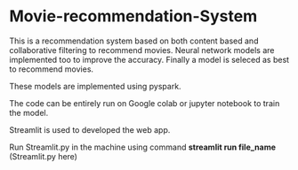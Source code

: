 # Movie-recommendation-System
This is a recommendation system based on both content based and collaborative filtering to recommend movies.
Neural network models are implemented too to improve the accuracy.
Finally a model is seleced as best to recommend movies.

These models are implemented using pyspark.

The code can be entirely run on Google colab or jupyter notebook to train the model.

Streamlit is used to developed the web app.

Run Streamlit.py in the machine using command **streamlit run file_name** (Streamlit.py here)
